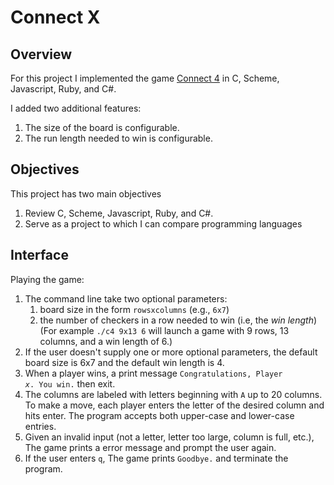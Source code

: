 # Connect X



## Overview

For this project I implemented the game [Connect 4](https://kevinshannon.dev/connect4) in C, Scheme, Javascript, Ruby, and C#. 

I added two additional features:
1. The size of the board is configurable.
2. The run length needed to win is configurable.


## Objectives

This project has two main objectives
1. Review C, Scheme, Javascript, Ruby, and C#.
2. Serve as a project to which I can compare programming languages


## Interface

Playing the game:
1. The command line take two optional parameters:
   1. board size in the form `rowsxcolumns` (e.g., `6x7`)
   2. the number of checkers in a row needed to win (i.e, the _win length_)
   (For example `./c4 9x13 6` will launch a game with 9 rows, 13 columns, and a win length of 6.)
2. If the user doesn't supply one or more optional parameters, the default board size is 6x7 and the default win length is 4.
3. When a player wins, a print message <code>Congratulations, Player <em>x</em>. You win.</code> then exit.
4. The columns are labeled with letters beginning with `A` up to 20 columns.  To make a move, each player enters the letter of the desired column and hits enter. The program accepts both upper-case and lower-case entries.
5. Given an invalid input (not a letter, letter too large, column is full, etc.), The game prints a error message and prompt the user again.
6. If the user enters `q`, The game prints `Goodbye.` and terminate the program.
